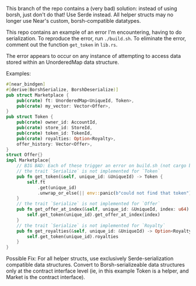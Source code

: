 This branch of the repo contains a (very bad) solution: instead of using borsh,
just don't do that! Use Serde instead. All helper structs may no longer use
Near's custom, borsh-compatible datatypes.

This repo contains an example of an error I'm encountering, having to do
serialization. To reproduce the error, run `./build.sh`. To eliminate the error,
comment out the function `get_token` in `lib.rs`.

The error appears to occur on any instance of attempting to access data stored
within an UnorderedMap data structure.

Examples:
```rust
#[near_bindgen]
#[derive(BorshSerialize, BorshDeserialize)]
pub struct Marketplace {
    pub(crate) ft: UnorderedMap<UniqueId, Token>,
    pub(crate) my_vector: Vector<Offer>,
}
pub struct Token {
    pub(crate) owner_id: AccountId,
    pub(crate) store_id: StoreId,
    pub(crate) token_id: TokenId,
    pub(crate) royalties: Option<Royalty>,
    offer_history: Vector<Offer>,
}
struct Offer{}
impl Marketplace{
    // BIG BAD: Each of these trigger an error on build.sh (not cargo build)
    // the trait `Serialize` is not implemented for `Token`
    pub fn get_token(&self, unique_id: &UniqueId) -> Token {
        self.ft
            .get(unique_id)
            .unwrap_or_else(|| env::panic(b"could not find that token"))
    }
    // the trait `Serialize` is not implemented for `Offer`
    pub fn get_offer_at_index(&self, unique_id: &UniqueId, index: u64) -> Option<Offer> {
        self.get_token(unique_id).get_offer_at_index(index)
    }
    // the trait `Serialize` is not implemented for `Royalty`
    pub fn get_royalties(&self, unique_id: &UniqueId) -> Option<Royalty> {
        self.get_token(unique_id).royalties
    }
}
```

Possible Fix: For all helper structs, use exclusively Serde-serialization
compatible data structures. Convert to Borsh-serializeable data structures only
at the contract interface level (ie, in this example Token is a helper, and
Market is the contract interface).
